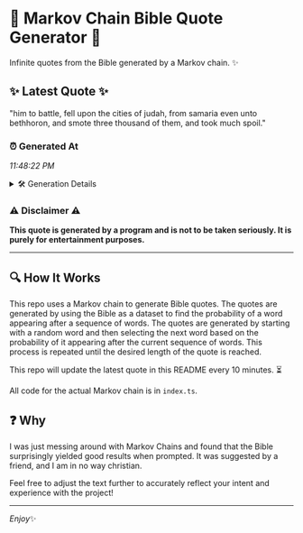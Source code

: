 # 📖 Markov Chain Bible Quote Generator 📖

Infinite quotes from the Bible generated by a Markov chain. ✨

## ✨ Latest Quote ✨
"him to battle, fell upon the cities of judah, from samaria even unto bethhoron, and smote three thousand of them, and took much spoil."

### ⏰ Generated At
*11:48:22 PM*

<details>
    <summary>🛠️ Generation Details</summary>
    <p>
        <strong>🌱 Seed:</strong> him<br>
        <strong>🔄 Iterations:</strong> 23<br>
        <strong>📜 Context History:</strong><br>[ him ]: to<br>[ him, to ]: battle,<br>[ him, to, battle, ]: fell<br>[ him, to, battle,, fell ]: upon<br>[ him, to, battle,, fell, upon ]: the<br>[ him, to, battle,, fell, upon, the ]: cities<br>[ to, battle,, fell, upon, the, cities ]: of<br>[ battle,, fell, upon, the, cities, of ]: judah,<br>[ fell, upon, the, cities, of, judah, ]: from<br>[ upon, the, cities, of, judah,, from ]: samaria<br>[ the, cities, of, judah,, from, samaria ]: even<br>[ cities, of, judah,, from, samaria, even ]: unto<br>[ of, judah,, from, samaria, even, unto ]: bethhoron,<br>[ judah,, from, samaria, even, unto, bethhoron, ]: and<br>[ from, samaria, even, unto, bethhoron,, and ]: smote<br>[ samaria, even, unto, bethhoron,, and, smote ]: three<br>[ even, unto, bethhoron,, and, smote, three ]: thousand<br>[ unto, bethhoron,, and, smote, three, thousand ]: of<br>[ bethhoron,, and, smote, three, thousand, of ]: them,<br>[ and, smote, three, thousand, of, them, ]: and<br>[ smote, three, thousand, of, them,, and ]: took<br>[ three, thousand, of, them,, and, took ]: much<br>[ thousand, of, them,, and, took, much ]: spoil.<br>
    </p>
</details>

### ⚠️ Disclaimer ⚠️
**This quote is generated by a program and is not to be taken seriously. It is purely for entertainment purposes.**

---

## 🔍 How It Works

This repo uses a Markov chain to generate Bible quotes. The quotes are generated by using the Bible as a dataset to find the probability of a word appearing after a sequence of words. The quotes are generated by starting with a random word and then selecting the next word based on the probability of it appearing after the current sequence of words. This process is repeated until the desired length of the quote is reached.

This repo will update the latest quote in this README every 10 minutes. ⏳

All code for the actual Markov chain is in `index.ts`.

## ❓ Why

I was just messing around with Markov Chains and found that the Bible surprisingly yielded good results when prompted. 
It was suggested by a friend, and I am in no way christian.

Feel free to adjust the text further to accurately reflect your intent and experience with the project!

---

*Enjoy*✨
